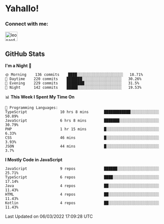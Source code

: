 # Yahallo!


<!-- ## 🔗 Links -->
### Connect with me:
<p  align="left">
<a  href="https://linkedin.com/in/leonards03"  target="blank"><img  align="center"  src="https://raw.githubusercontent.com/rahuldkjain/github-profile-readme-generator/master/src/images/icons/Social/linked-in-alt.svg"  alt="leonards03"  height="30"  width="40" /></a>
</p>

<!--   

<h3 align="left">Languages and Tools:</h3>
<p align="left"> 
<a href="https://developer.android.com" target="_blank"> 
  <img src="https://raw.githubusercontent.com/devicons/devicon/master/icons/android/android-original-wordmark.svg" alt="android" width="40" height="40"/> 
</a> 
<a  href="https://kotlinlang.org"  target="_blank">  
  <img  src="https://www.vectorlogo.zone/logos/kotlinlang/kotlinlang-icon.svg"  alt="kotlin"  width="40"  height="40"/>  
</a>
<a href="https://www.w3schools.com/css/" target="_blank"> 
  <img src="https://raw.githubusercontent.com/devicons/devicon/master/icons/css3/css3-original-wordmark.svg" alt="css3" width="40" height="40"/> 
</a>  
<a href="https://www.w3.org/html/" target="_blank"> 
  <img src="https://raw.githubusercontent.com/devicons/devicon/master/icons/html5/html5-original-wordmark.svg" alt="html5" width="40" height="40"/> 
</a>
<a href="https://developer.mozilla.org/en-US/docs/Web/JavaScript" target="_blank"> 
  <img src="https://raw.githubusercontent.com/devicons/devicon/master/icons/javascript/javascript-original.svg" alt="javascript" width="40" height="40"/> 
</a> 
<a href="https://www.typescriptlang.org/" target="_blank"> 
  <img src="https://raw.githubusercontent.com/devicons/devicon/master/icons/typescript/typescript-original.svg" alt="typescript" width="40" height="40"/> 
</a> 
</p> -->

## GitHub Stats
<!--START_SECTION:waka-->
**I'm a Night 🦉** 

```text
🌞 Morning    136 commits    ████░░░░░░░░░░░░░░░░░░░░░   18.71% 
🌆 Daytime    220 commits    ███████░░░░░░░░░░░░░░░░░░   30.26% 
🌃 Evening    229 commits    ████████░░░░░░░░░░░░░░░░░   31.5% 
🌙 Night      142 commits    █████░░░░░░░░░░░░░░░░░░░░   19.53%

```


📊 **This Week I Spent My Time On** 

```text
💬 Programming Languages: 
TypeScript               10 hrs 8 mins       ████████████░░░░░░░░░░░░░   50.89% 
JavaScript               6 hrs 8 mins        ███████░░░░░░░░░░░░░░░░░░   30.79% 
PHP                      1 hr 15 mins        █░░░░░░░░░░░░░░░░░░░░░░░░   6.33% 
CSS                      46 mins             █░░░░░░░░░░░░░░░░░░░░░░░░   3.93% 
JSON                     44 mins             █░░░░░░░░░░░░░░░░░░░░░░░░   3.7%

```

**I Mostly Code in JavaScript** 

```text
JavaScript               9 repos             ██████░░░░░░░░░░░░░░░░░░░   25.71% 
TypeScript               6 repos             ████░░░░░░░░░░░░░░░░░░░░░   17.14% 
Java                     4 repos             ██░░░░░░░░░░░░░░░░░░░░░░░   11.43% 
HTML                     4 repos             ██░░░░░░░░░░░░░░░░░░░░░░░   11.43% 
Kotlin                   4 repos             ██░░░░░░░░░░░░░░░░░░░░░░░   11.43%

```



 Last Updated on 06/03/2022 17:09:28 UTC
<!--END_SECTION:waka-->

<!-- 
<p><img align="left" src="https://github-readme-stats.vercel.app/api/top-langs?username=leonards03&show_icons=true&locale=en&layout=compact" alt="leonards03" /></p>
<p><img align="center" src="https://github-readme-streak-stats.herokuapp.com/?user=leonards03&" alt="leonards03" /></p>
 -->
<!-- - 🌱 I’m currently learning Mobile Development (Android)
 -->
<!--
**Leonards03/Leonards03** is a ✨ _special_ ✨ repository because its `README.md` (this file) appears on your GitHub profile.

Here are some ideas to get you started:

- 🔭 I’m currently working on ...
- 🌱 I’m currently learning ...
- 👯 I’m looking to collaborate on ...
- 🤔 I’m looking for help with ...
- 💬 Ask me about ...
- 📫 How to reach me: ...
- 😄 Pronouns: ...
- ⚡ Fun fact: ...
-->
